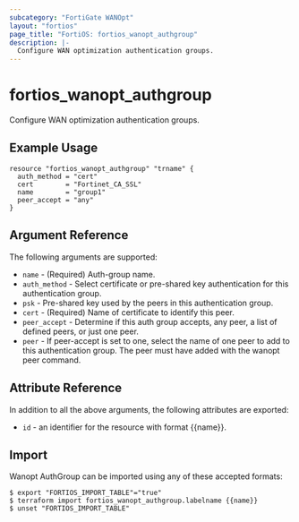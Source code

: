 ```yaml
---
subcategory: "FortiGate WANOpt"
layout: "fortios"
page_title: "FortiOS: fortios_wanopt_authgroup"
description: |-
  Configure WAN optimization authentication groups.
---
```


# fortios_wanopt_authgroup
Configure WAN optimization authentication groups.

## Example Usage

```hcl
resource "fortios_wanopt_authgroup" "trname" {
  auth_method = "cert"
  cert        = "Fortinet_CA_SSL"
  name        = "group1"
  peer_accept = "any"
}
```

## Argument Reference

The following arguments are supported:

* `name` - (Required) Auth-group name.
* `auth_method` - Select certificate or pre-shared key authentication for this authentication group.
* `psk` - Pre-shared key used by the peers in this authentication group.
* `cert` - (Required) Name of certificate to identify this peer.
* `peer_accept` - Determine if this auth group accepts, any peer, a list of defined peers, or just one peer.
* `peer` - If peer-accept is set to one, select the name of one peer to add to this authentication group. The peer must have added with the wanopt peer command.


## Attribute Reference

In addition to all the above arguments, the following attributes are exported:
* `id` - an identifier for the resource with format {{name}}.

## Import

Wanopt AuthGroup can be imported using any of these accepted formats:
```
$ export "FORTIOS_IMPORT_TABLE"="true"
$ terraform import fortios_wanopt_authgroup.labelname {{name}}
$ unset "FORTIOS_IMPORT_TABLE"
```
